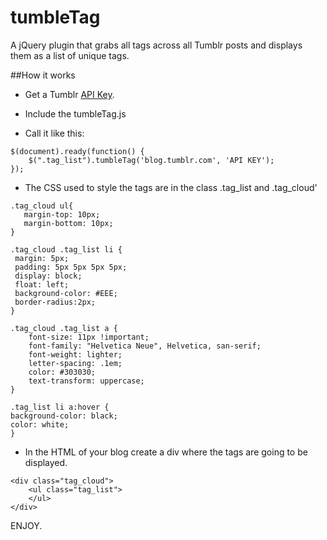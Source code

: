 tumbleTag
=========

A jQuery plugin that grabs all tags across all Tumblr posts and displays them as a list of unique tags. 


##How it works

* Get a Tumblr [API Key](http://www.tumblr.com/oauth/apps). 

* Include the tumbleTag.js

* Call it like this:

```
$(document).ready(function() {
    $(".tag_list").tumbleTag('blog.tumblr.com', 'API KEY');
});

```

* The CSS used to style the tags are in the class .tag_list and .tag_cloud'

```
.tag_cloud ul{
   margin-top: 10px;
   margin-bottom: 10px;
}

.tag_cloud .tag_list li {
 margin: 5px;
 padding: 5px 5px 5px 5px;
 display: block;
 float: left;
 background-color: #EEE;
 border-radius:2px;
}

.tag_cloud .tag_list a {
    font-size: 11px !important;
    font-family: "Helvetica Neue", Helvetica, san-serif;
    font-weight: lighter;
    letter-spacing: .1em;
    color: #303030;
    text-transform: uppercase;
}

.tag_list li a:hover { 
background-color: black;
color: white; 
}

```

* In the HTML of your blog create a div where the tags are going to be displayed. 

```
<div class="tag_cloud">
    <ul class="tag_list">
    </ul>
</div>
```

ENJOY.